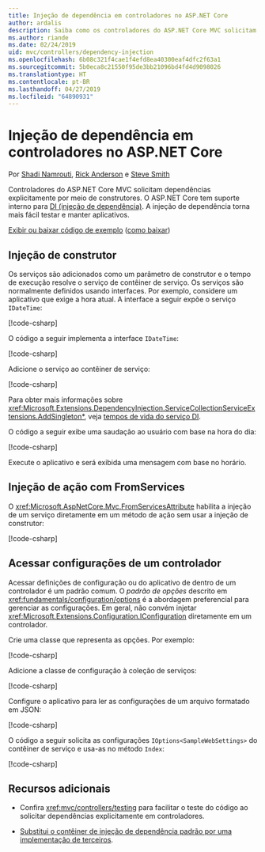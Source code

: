 ```yaml
---
title: Injeção de dependência em controladores no ASP.NET Core
author: ardalis
description: Saiba como os controladores do ASP.NET Core MVC solicitam suas dependências explicitamente por meio de seus construtores com injeção de dependência no ASP.NET Core.
ms.author: riande
ms.date: 02/24/2019
uid: mvc/controllers/dependency-injection
ms.openlocfilehash: 6b08c321f4cae1f4efd8ea40300eaf4dfc2f63a1
ms.sourcegitcommit: 5b0eca8c21550f95de3bb21096bd4fd4d9098026
ms.translationtype: HT
ms.contentlocale: pt-BR
ms.lasthandoff: 04/27/2019
ms.locfileid: "64890931"
---
```

# <a name="dependency-injection-into-controllers-in-aspnet-core"></a>Injeção de dependência em controladores no ASP.NET Core

<a name="dependency-injection-controllers"></a>

Por [Shadi Namrouti](https://github.com/shadinamrouti), [Rick Anderson](https://twitter.com/RickAndMSFT) e [Steve Smith](https://github.com/ardalis)

Controladores do ASP.NET Core MVC solicitam dependências explicitamente por meio de construtores. O ASP.NET Core tem suporte interno para [DI (injeção de dependência)](xref:fundamentals/dependency-injection). A injeção de dependência torna mais fácil testar e manter aplicativos.

[Exibir ou baixar código de exemplo](https://github.com/aspnet/AspNetCore.Docs/tree/master/aspnetcore/mvc/controllers/dependency-injection/sample) ([como baixar](xref:index#how-to-download-a-sample))

## <a name="constructor-injection"></a>Injeção de construtor

Os serviços são adicionados como um parâmetro de construtor e o tempo de execução resolve o serviço de contêiner de serviço. Os serviços são normalmente definidos usando interfaces. Por exemplo, considere um aplicativo que exige a hora atual. A interface a seguir expõe o serviço `IDateTime`:

[!code-csharp[](dependency-injection/sample/ControllerDI/Interfaces/IDateTime.cs?name=snippet)]

O código a seguir implementa a interface `IDateTime`:

[!code-csharp[](dependency-injection/sample/ControllerDI/Services/SystemDateTime.cs?name=snippet)]

Adicione o serviço ao contêiner de serviço:

[!code-csharp[](dependency-injection/sample/ControllerDI/Startup1.cs?name=snippet&highlight=3)]

Para obter mais informações sobre <xref:Microsoft.Extensions.DependencyInjection.ServiceCollectionServiceExtensions.AddSingleton*>, veja [tempos de vida do serviço DI](xref:fundamentals/dependency-injection#service-lifetimes).

O código a seguir exibe uma saudação ao usuário com base na hora do dia:

[!code-csharp[](dependency-injection/sample/ControllerDI/Controllers/HomeController.cs?name=snippet)]

Execute o aplicativo e será exibida uma mensagem com base no horário.

## <a name="action-injection-with-fromservices"></a>Injeção de ação com FromServices

O <xref:Microsoft.AspNetCore.Mvc.FromServicesAttribute> habilita a injeção de um serviço diretamente em um método de ação sem usar a injeção de construtor:

[!code-csharp[](dependency-injection/sample/ControllerDI/Controllers/HomeController.cs?name=snippet2)]

## <a name="access-settings-from-a-controller"></a>Acessar configurações de um controlador

Acessar definições de configuração ou do aplicativo de dentro de um controlador é um padrão comum. O *padrão de opções* descrito em <xref:fundamentals/configuration/options> é a abordagem preferencial para gerenciar as configurações. Em geral, não convém injetar <xref:Microsoft.Extensions.Configuration.IConfiguration> diretamente em um controlador.

Crie uma classe que representa as opções. Por exemplo:

[!code-csharp[](dependency-injection/sample/ControllerDI/Models/SampleWebSettings.cs?name=snippet)]

Adicione a classe de configuração à coleção de serviços:

[!code-csharp[](dependency-injection/sample/ControllerDI/Startup.cs?highlight=4&name=snippet1)]

Configure o aplicativo para ler as configurações de um arquivo formatado em JSON:

[!code-csharp[](dependency-injection/sample/ControllerDI/Program.cs?name=snippet&range=10-15)]

O código a seguir solicita as configurações `IOptions<SampleWebSettings>` do contêiner de serviço e usa-as no método `Index`:

[!code-csharp[](dependency-injection/sample/ControllerDI/Controllers/SettingsController.cs?name=snippet)]

## <a name="additional-resources"></a>Recursos adicionais

* Confira <xref:mvc/controllers/testing> para facilitar o teste do código ao solicitar dependências explicitamente em controladores.

* [Substitui o contêiner de injeção de dependência padrão por uma implementação de terceiros](xref:fundamentals/dependency-injection#default-service-container-replacement).
